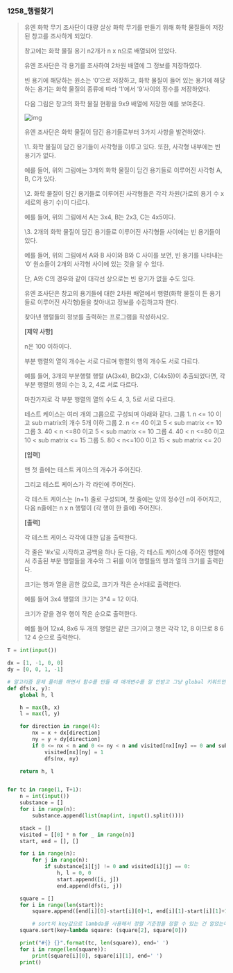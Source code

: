 ### 1258_행렬찾기

> 유엔 화학 무기 조사단이 대량 살상 화학 무기를 만들기 위해 화학 물질들이 저장된 창고를 조사하게 되었다.
>
> 창고에는 화학 물질 용기 n2개가 n x n으로 배열되어 있었다.
>
> 유엔 조사단은 각 용기를 조사하여 2차원 배열에 그 정보를 저장하였다.
>
> 빈 용기에 해당하는 원소는 ‘0’으로 저장하고, 화학 물질이 들어 있는 용기에 해당하는 용기는 화학 물질의 종류에 따라 ‘1’에서 ‘9’사이의 정수를 저장하였다.
>
> 다음 그림은 창고의 화학 물질 현황을 9x9 배열에 저장한 예를 보여준다.
>  
>
> ![img](https://swexpertacademy.com/main/common/fileDownload.do?downloadType=CKEditorImages&fileId=AV2Xif6qDlQBBASl)
>
> 
> 유엔 조사단은 화학 물질이 담긴 용기들로부터 3가지 사항을 발견하였다.
>
> \1. 화학 물질이 담긴 용기들이 사각형을 이루고 있다. 또한, 사각형 내부에는 빈 용기가 없다.
>
> 예를 들어, 위의 그림에는 3개의 화학 물질이 담긴 용기들로 이루어진 사각형 A, B, C가 있다.
>
> \2. 화학 물질이 담긴 용기들로 이루어진 사각형들은 각각 차원(가로의 용기 수 x 세로의 용기 수)이 다르다.
>
> 예를 들어, 위의 그림에서 A는 3x4, B는 2x3, C는 4x5이다.
>
> \3. 2개의 화학 물질이 담긴 용기들로 이루어진 사각형들 사이에는 빈 용기들이 있다.
>
> 예를 들어, 위의 그림에서 A와 B 사이와 B와 C 사이를 보면, 빈 용기를 나타내는 ‘0’ 원소들이 2개의 사각형 사이에 있는 것을 알 수 있다.
>
> 단, A와 C의 경우와 같이 대각선 상으로는 빈 용기가 없을 수도 있다.
>
> 유엔 조사단은 창고의 용기들에 대한 2차원 배열에서 행렬(화학 물질이 든 용기들로 이루어진 사각형)들을 찾아내고 정보를 수집하고자 한다.
>
> 찾아낸 행렬들의 정보를 출력하는 프로그램을 작성하시오.
>
> **[제약 사항]**
>
> n은 100 이하이다.
>
> 부분 행렬의 열의 개수는 서로 다르며 행렬의 행의 개수도 서로 다르다.
>
> 예를 들어, 3개의 부분행렬 행렬 (A(3x4), B(2x3), C(4x5))이 추출되었다면, 각 부분 행렬의 행의 수는 3, 2, 4로 서로 다르다.
>
> 마찬가지로 각 부분 행렬의 열의 수도 4, 3, 5로 서로 다르다.
>
> 테스트 케이스는 여러 개의 그룹으로 구성되며 아래와 같다.
> 그룹 1. n <= 10 이고 sub matrix의 개수 5개 이하
> 그룹 2. n <= 40 이고 5 < sub matrix <= 10
> 그룹 3. 40 < n <=80 이고 5 < sub matrix <= 10
> 그룹 4. 40 < n <=80 이고 10 < sub matrix <= 15
> 그룹 5. 80 < n<=100 이고 15 < sub matrix <= 20
>
> **[입력]**
>
> 맨 첫 줄에는 테스트 케이스의 개수가 주어진다.
>
> 그리고 테스트 케이스가 각 라인에 주어진다.
>
> 각 테스트 케이스는 (n+1) 줄로 구성되며, 첫 줄에는 양의 정수인 n이 주어지고, 다음 n줄에는 n x n 행렬이 (각 행이 한 줄에) 주어진다.
>
> **[출력]**
>
> 각 테스트 케이스 각각에 대한 답을 출력한다.
>
> 각 줄은 ‘#x’로 시작하고 공백을 하나 둔 다음, 각 테스트 케이스에 주어진 행렬에서 추출된 부분 행렬들을 개수와 그 뒤를 이어 행렬들의 행과 열의 크기를 출력한다.
>
> 크기는 행과 열을 곱한 값으로, 크기가 작은 순서대로 출력한다.
>
> 예를 들어 3x4 행렬의 크기는 3*4 = 12 이다.
>
> 크기가 같을 경우 행이 작은 순으로 출력한다.
>
> 예를 들어 12x4, 8x6 두 개의 행렬은 같은 크기이고 행은 각각 12, 8 이므로 8 6 12 4 순으로 출력한다.





```python
T = int(input())

dx = [1, -1, 0, 0]
dy = [0, 0, 1, -1]

# 알고리즘 문제 풀이를 하면서 함수를 만들 때 매개변수를 잘 안받고 그냥 global 키워드만 사용할 때가 많았는데 이번엔 길이를 구하기 위해 최대값이 필요했고 매개변수와 global키워드를 둘 다 사용했다.
def dfs(x, y):
    global h, l

    h = max(h, x)
    l = max(l, y)

    for direction in range(4):
        nx = x + dx[direction]
        ny = y + dy[direction]
        if 0 <= nx < n and 0 <= ny < n and visited[nx][ny] == 0 and substance[nx][ny] != 0:
            visited[nx][ny] = 1
            dfs(nx, ny)

    return h, l


for tc in range(1, T+1):
    n = int(input())
    substance = []
    for i in range(n):
        substance.append(list(map(int, input().split())))

    stack = []
    visited = [[0] * n for _ in range(n)]
    start, end = [], []

    for i in range(n):
        for j in range(n):
            if substance[i][j] != 0 and visited[i][j] == 0:
                h, l = 0, 0
                start.append([i, j])
                end.append(dfs(i, j))

    square = []
    for i in range(len(start)):
        square.append([end[i][0]-start[i][0]+1, end[i][1]-start[i][1]+1, (end[i][0]-start[i][0]+1)*(end[i][1]-start[i][1]+1)])

        # sort의 key값으로 lambda를 사용해서 정렬 기준점을 정할 수 있는 건 알았는데 다중조건을 줄 수도 있다는 건 이번 문제를 풀면서 배웠다.
    square.sort(key=lambda square: (square[2], square[0]))

    print("#{} {}".format(tc, len(square)), end=' ')
    for i in range(len(square)):
        print(square[i][0], square[i][1], end=' ')
    print()
```

